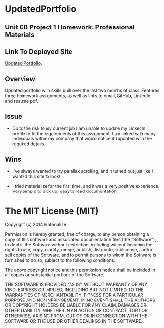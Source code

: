 # UpdatedPortfolio

## Unit 08 Project 1 Homework: Professional Materials

## Link To Deployed Site

[Updated Portfolio](https://hamzaaaabdikarim33.github.io/Updated-Portfolio-2/index.html).

## Overview

Updated portfolio with skills built over the last two months of class. Features three homework assignments, as well as links to email, GitHub, LinkedIn, and resume pdf.

## Issue

- Do to the risk to my current job I am unable to update my LinkedIn profile to fit the requirements of this assignment. I am linked with many individuals within my company that would notice if I updated with the required details.

## Wins

- I've always wanted to try parallax scrolling, and it turned out just like I wanted this site to look!

- I tried materialize for the first time, and it was a very positive experience. Very simple to pick up, easy to read documentation.

# The MIT License (MIT)

Copyright (c) 2014 Materialize

Permission is hereby granted, free of charge, to any person obtaining a copy
of this software and associated documentation files (the "Software"), to deal
in the Software without restriction, including without limitation the rights
to use, copy, modify, merge, publish, distribute, sublicense, and/or sell
copies of the Software, and to permit persons to whom the Software is
furnished to do so, subject to the following conditions:

The above copyright notice and this permission notice shall be included in all
copies or substantial portions of the Software.

THE SOFTWARE IS PROVIDED "AS IS", WITHOUT WARRANTY OF ANY KIND, EXPRESS OR
IMPLIED, INCLUDING BUT NOT LIMITED TO THE WARRANTIES OF MERCHANTABILITY,
FITNESS FOR A PARTICULAR PURPOSE AND NONINFRINGEMENT. IN NO EVENT SHALL THE
AUTHORS OR COPYRIGHT HOLDERS BE LIABLE FOR ANY CLAIM, DAMAGES OR OTHER
LIABILITY, WHETHER IN AN ACTION OF CONTRACT, TORT OR OTHERWISE, ARISING FROM,
OUT OF OR IN CONNECTION WITH THE SOFTWARE OR THE USE OR OTHER DEALINGS IN THE
SOFTWARE.

